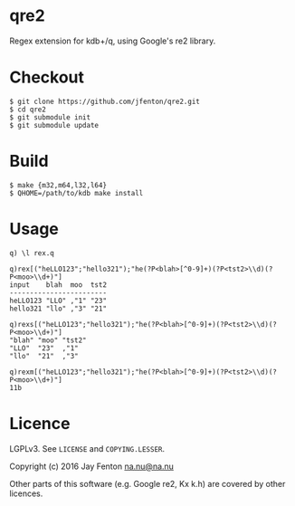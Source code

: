 qre2
====

Regex extension for kdb+/q, using Google's re2 library.

# Checkout

    $ git clone https://github.com/jfenton/qre2.git
    $ cd qre2
    $ git submodule init
    $ git submodule update

# Build

    $ make {m32,m64,l32,l64}
    $ QHOME=/path/to/kdb make install

# Usage

    q) \l rex.q

    q)rex[("heLLO123";"hello321");"he(?P<blah>[^0-9]+)(?P<tst2>\\d)(?P<moo>\\d+)"]
    input    blah  moo  tst2
    ------------------------
    heLLO123 "LLO" ,"1" "23"
    hello321 "llo" ,"3" "21"

    q)rexs[("heLLO123";"hello321");"he(?P<blah>[^0-9]+)(?P<tst2>\\d)(?P<moo>\\d+)"]
    "blah" "moo" "tst2"
    "LLO"  "23"  ,"1"
    "llo"  "21"  ,"3"

    q)rexm[("heLLO123";"hello321");"he(?P<blah>[^0-9]+)(?P<tst2>\\d)(?P<moo>\\d+)"]
    11b

# Licence

LGPLv3. See `LICENSE` and `COPYING.LESSER`.

Copyright (c) 2016 Jay Fenton <na.nu@na.nu>

Other parts of this software (e.g. Google re2, Kx k.h) are covered by other licences.

